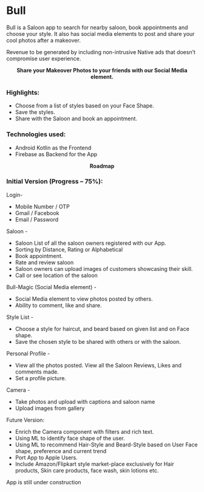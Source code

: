 # Bull
Bull is a Saloon app to search for nearby saloon, book appointments and choose your style. It also has social media elements to post and share your cool photos after a makeover.

Revenue to be generated by including non-intrusive Native ads that doesn’t compromise user experience.

<B><center>Share your Makeover Photos to your friends with our Social Media element.</center></B>

<h3>Highlights:</h3>

* Choose from a list of styles based on your Face Shape. 
* Save the styles. 
* Share with the Saloon and book an appointment.

<h3>Technologies used:</h3>

* Android Kotlin as the Frontend
* Firebase as Backend for the App

<B><center>Roadmap</center></B>

<h3>Initial Version (Progress – 75%):</h3>

Login-

*	Mobile Number / OTP
*	Gmail / Facebook
*	Email / Password

Saloon - 

*	Saloon List of all the saloon owners registered with our App. 
*	Sorting by Distance, Rating or Alphabetical
*	Book appointment.
*	Rate and review saloon
*	Saloon owners can upload images of customers showcasing their skill.
*	Call or see location of the saloon

Bull-Magic (Social Media element) -

*	Social Media element to view photos posted by others.
*	Ability to comment, like and share.

Style List -

*	Choose a style for haircut, and beard based on given list and on Face shape.
*	Save the chosen style to be shared with others or with the saloon.

Personal Profile -

*	View all the photos posted. View all the Saloon Reviews, Likes and comments made.
*	Set a profile picture.

Camera -

*	Take photos and upload with captions and saloon name
*	Upload images from gallery

Future Version:
*	Enrich the Camera component with filters and rich text.
*	Using ML to identify face shape of the user.
*	Using ML to recommend Hair-Style and Beard-Style based on User Face shape, preference and current trend
*	Port App to Apple Users.
*	Include Amazon/Flipkart style market-place exclusively for Hair products, Skin care products, face wash, skin lotions etc.



App is still under construction
